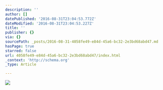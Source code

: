 ```yaml
---
description: ''
author: []
datePublished: '2016-08-31T23:04:53.772Z'
dateModified: '2016-08-31T23:04:53.227Z'
title: ''
publisher: {}
via: {}
sourcePath: _posts/2016-08-31-4058fe49-e84d-45a6-bc32-2e3bd68abd47.md
hasPage: true
starred: false
url: 4058fe49-e84d-45a6-bc32-2e3bd68abd47/index.html
_context: 'http://schema.org'
_type: Article

---
```

![](https://the-grid-user-content.s3-us-west-2.amazonaws.com/14e512e4-c36f-4076-9d9f-df33202f148f.jpg)
